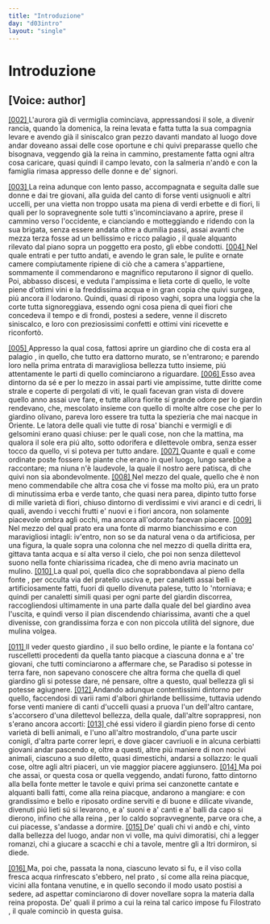```yaml
---
title: "Introduzione"
day: "d03intro"
layout: "single"
---
```

<div id="d03intro" type="introduction" who="author">
 <h1>
  Introduzione
 </h1>
 <p>
  <h2>
   [Voice: author]
  </h2>
 </p>
 <p>
  <a href="{{ site.baseurl }}enDecameron/d03intro#p03980002">
   [002]
  </a>
  L'aurora gi&agrave; di vermiglia cominciava, appressandosi il sole, a divenir rancia, quando la domenica, la
  <name persref="neifile" type="person">
   reina
  </name>
  levata e fatta tutta la sua compagnia levare e avendo gi&agrave; il siniscalco gran pezzo davanti mandato al luogo dove andar doveano assai delle cose oportune e chi quivi preparasse quello che bisognava, veggendo gi&agrave; la reina in cammino, prestamente fatta ogni altra cosa caricare, quasi quindi il campo levato, con la salmeria n'and&ograve; e con la famiglia rimasa appresso delle donne e de' signori.
 </p>
 <p>
  <a href="{{ site.baseurl }}enDecameron/d03intro#p03980003">
   [003]
  </a>
  La
  <name persref="neifile" type="person">
   reina
  </name>
  adunque con lento passo, accompagnata e seguita dalle sue donne e dai tre giovani, alla guida del canto di forse venti usignuoli e altri uccelli, per una vietta non troppo usata ma piena di verdi erbette e di fiori, li quali per lo sopravegnente sole tutti s'incominciavano a aprire, prese il cammino verso l'occidente, e cianciando e motteggiando e ridendo con la sua brigata, senza essere andata oltre a dumilia passi, assai avanti che mezza terza fosse ad un bellissimo e ricco
  <name placeref="palagiobrigata-02" type="place">
   palagio
  </name>
  , il quale alquanto rilevato dal piano sopra un poggetto era posto, gli ebbe condotti.
  <a href="{{ site.baseurl }}enDecameron/d03intro#p03980004">
   [004]
  </a>
  Nel quale entrati e per tutto andati, e avendo le gran sale, le pulite e ornate camere compiutamente ripiene di ci&ograve; che a camera s'appartiene, sommamente il commendarono e magnifico reputarono il signor di quello. Poi, abbasso discesi, e veduta l'ampissima e lieta corte di quello, le volte piene d'ottimi vini e la freddissima acqua e in gran copia che quivi surgea, pi&uacute; ancora il lodarono. Quindi, quasi di riposo vaghi, sopra una loggia che la corte tutta signoreggiava, essendo ogni cosa piena di quei fiori che concedeva il tempo e di frondi, postesi a sedere, venne il discreto siniscalco, e loro con preziosissimi confetti e ottimi vini ricevette e riconfort&ograve;.
 </p>
 <p>
  <a href="{{ site.baseurl }}enDecameron/d03intro#p03980005">
   [005]
  </a>
  Appresso la qual cosa, fattosi aprire un
  <name placeref="giardinobrigata-01" type="place">
   giardino
  </name>
  che di costa era al
  <name placeref="palagiobrigata-02" type="place">
   palagio
  </name>
  , in quello, che tutto era dattorno murato, se n'entrarono; e parendo loro nella prima entrata di maravigliosa bellezza tutto insieme, pi&uacute; attentamente le parti di quello cominciarono a riguardare.
  <a href="{{ site.baseurl }}enDecameron/d03intro#p03980006">
   [006]
  </a>
  Esso avea dintorno da s&eacute; e per lo mezzo in assai parti vie ampissime, tutte diritte come strale e coperte di pergolati di viti, le quali facevan gran vista di dovere quello anno assai uve fare, e tutte allora fiorite s&iacute; grande odore per lo giardin rendevano, che, mescolato insieme con quello di molte altre cose che per lo giardino olivano, pareva loro essere tra tutta la spezieria che mai nacque in Oriente. Le latora delle quali vie tutte di rosa' bianchi e vermigli e di gelsomini erano quasi chiuse: per le quali cose, non che la mattina, ma qualora il sole era pi&uacute; alto, sotto odorifera e dilettevole ombra, senza esser tocco da quello, vi si poteva per tutto andare.
  <a href="{{ site.baseurl }}enDecameron/d03intro#p03980007">
   [007]
  </a>
  Quante e quali e come ordinate poste fossero le piante che erano in quel luogo, lungo sarebbe a raccontare; ma niuna n'&egrave; laudevole, la quale il nostro aere patisca, di che quivi non sia abondevolmente.
  <a href="{{ site.baseurl }}enDecameron/d03intro#p03980008">
   [008]
  </a>
  Nel mezzo del quale, quello che &egrave; non meno commendabile che altra cosa che vi fosse ma molto pi&uacute;, era un
  <name placeref="prato-i03" type="place">
   prato
  </name>
  di minutissima erba e verde tanto, che quasi nera parea, dipinto tutto forse di mille variet&agrave; di fiori, chiuso dintorno di verdissimi e vivi aranci e di cedri, li quali, avendo i vecchi frutti e' nuovi e i fiori ancora, non solamente piacevole ombra agli occhi, ma ancora all'odorato facevan piacere.
  <a href="{{ site.baseurl }}enDecameron/d03intro#p03980009">
   [009]
  </a>
  Nel mezzo del qual prato era una
  <name placeref="fontebrigata-01" type="place">
   fonte
  </name>
  di marmo bianchissimo e con maravigliosi intagli: iv'entro, non so se da natural vena o da artificiosa, per una figura, la quale sopra una colonna che nel mezzo di quella diritta era, gittava tanta acqua e s&iacute; alta verso il cielo, che poi non senza dilettevol suono nella fonte chiarissima ricadea, che di meno avria macinato un mulino.
  <a href="{{ site.baseurl }}enDecameron/d03intro#p03980010">
   [010]
  </a>
  La qual poi, quella dico che soprabbondava al pieno della
  <name placeref="fontebrigata-01" type="place">
   fonte
  </name>
  , per occulta via del pratello usciva e, per
  <name placeref="canaletti-i03" type="place">
   canaletti
  </name>
  assai belli e artificiosamente fatti, fuori di quello divenuta palese, tutto lo 'ntorniava; e quindi per canaletti simili quasi per ogni parte del
  <name placeref="giardinobrigata-01" type="place">
   giardin
  </name>
  discorrea, raccogliendosi ultimamente in una parte dalla quale del bel giardino avea l'uscita, e quindi verso il pian discendendo chiarissima, avanti che a quel divenisse, con grandissima forza e con non piccola utilit&agrave; del signore,
  <name placeref="mulinibrigata-01" type="place">
   due mulina
  </name>
  volgea.
 </p>
 <p>
  <a href="{{ site.baseurl }}enDecameron/d03intro#p03980011">
   [011]
  </a>
  Il veder questo
  <name placeref="giardinobrigata-01" type="place">
   giardino
  </name>
  , il suo bello ordine, le piante e la fontana co' ruscelletti procedenti da quella tanto piacque a ciascuna donna e a' tre giovani, che tutti cominciarono a affermare che, se Paradiso si potesse in terra fare, non sapevano conoscere che altra forma che quella di quel giardino gli si potesse dare, n&eacute; pensare, oltre a questo, qual bellezza gli si potesse agiugnere.
  <a href="{{ site.baseurl }}enDecameron/d03intro#p03980012">
   [012]
  </a>
  Andando adunque contentissimi dintorno per quello, faccendosi di varii rami d'albori ghirlande bellissime, tuttavia udendo forse venti maniere di canti d'uccelli quasi a pruova l'un dell'altro cantare, s'accorsero d'una dilettevol bellezza, della quale, dall'altre soprappresi, non s'erano ancora accorti:
  <a href="{{ site.baseurl }}enDecameron/d03intro#p03980013">
   [013]
  </a>
  ch&eacute; essi videro il giardin pieno forse di cento variet&agrave; di belli animali, e l'uno all'altro mostrandolo, d'una parte uscir conigli, d'altra parte correr lepri, e dove giacer cavriuoli e in alcuna cerbiatti giovani andar pascendo e, oltre a questi, altre pi&uacute; maniere di non nocivi animali, ciascuno a suo diletto, quasi dimestichi, andarsi a sollazzo: le quali cose, oltre agli altri piaceri, un vie maggior piacere aggiunsero.
  <a href="{{ site.baseurl }}enDecameron/d03intro#p03980014">
   [014]
  </a>
  Ma poi che assai, or questa cosa or quella veggendo, andati furono, fatto dintorno alla bella
  <name placeref="fontebrigata-01" type="place">
   fonte
  </name>
  metter le tavole e quivi prima sei canzonette cantate e alquanti balli fatti, come alla reina piacque, andarono a mangiare: e con grandissimo e bello e riposato ordine serviti e di buone e dilicate vivande, divenuti pi&uacute; lieti s&uacute; si levarono, e a' suoni e a' canti e a' balli da capo si dierono, infino che alla
  <name persref="neifile" type="person">
   reina
  </name>
  , per lo caldo sopravvegnente, parve ora che, a cui piacesse, s'andasse a dormire.
  <a href="{{ site.baseurl }}enDecameron/d03intro#p03980015">
   [015]
  </a>
  De' quali chi vi and&ograve; e chi, vinto dalla bellezza del luogo, andar non vi volle, ma quivi dimoratisi, chi a legger romanzi, chi a giucare a scacchi e chi a tavole, mentre gli a ltri dormiron, si diede.
 </p>
 <p>
  <a href="{{ site.baseurl }}enDecameron/d03intro#p03980016">
   [016]
  </a>
  Ma, poi che, passata la nona, ciascuno levato si fu, e il viso colla fresca acqua rinfrescato s'ebbero, nel
  <name placeref="prato-i03" type="place">
   prato
  </name>
  , s&iacute; come alla
  <name persref="neifile" type="person">
   reina
  </name>
  piacque, vicini alla
  <name placeref="fontebrigata-01" type="place">
   fontana
  </name>
  venutine, e in quello secondo il modo usato postisi a sedere, ad aspettar cominciarono di dover novellare sopra la materia dalla reina proposta. De' quali il primo a cui la reina tal carico impose fu
  <name persref="filostrato" type="person">
   Filostrato
  </name>
  , il quale cominci&ograve; in questa guisa.
 </p>
</div>
